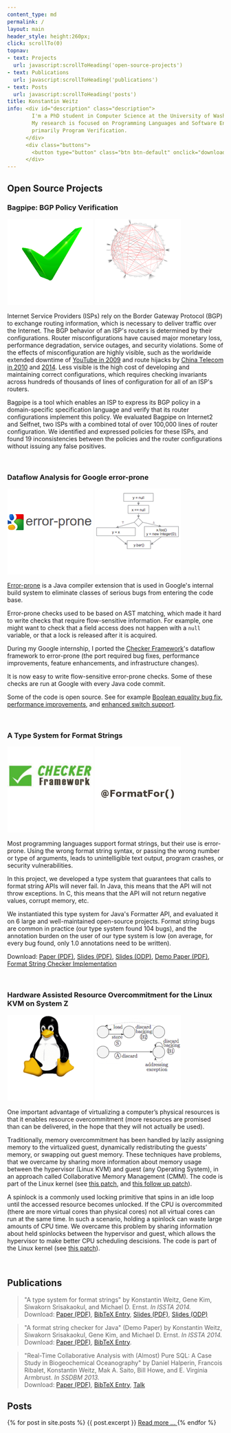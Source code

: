 ```yaml
---
content_type: md
permalink: /
layout: main
header_style: height:260px;
click: scrollTo(0)
topnav:
- text: Projects
  url: javascript:scrollToHeading('open-source-projects')
- text: Publications
  url: javascript:scrollToHeading('publications')
- text: Posts
  url: javascript:scrollToHeading('posts')
title: Konstantin Weitz
info: <div id="description" class="description">
        I'm a PhD student in Computer Science at the University of Washington.
        My research is focused on Programming Languages and Software Engineering, 
        primarily Program Verification.
      </div>
      <div class="buttons">
        <button type="button" class="btn btn-default" onclick="download('assets/resume.pdf')">Download Resume</button>
      </div>
---
```


Open Source Projects
--------------------

### Bagpipe: BGP Policy Verification

<div class="moving-image">
  <img class="fg" src="assets/project-icons/bagpipe-fg.png"></img>
  <img class="bg" src="assets/project-icons/bagpipe-bg.png"></img>
</div>

Internet Service Providers (ISPs) rely on the Border Gateway Protocol (BGP) to exchange routing information, which is necessary to deliver traffic over the Internet. The BGP behavior of an ISP's routers is determined by their configurations. Router misconfigurations have caused major monetary loss, performance degradation, service outages, and security violations. Some of the effects of misconfiguration are highly visible, such as the worldwide extended downtime of [YouTube in 2009][BGP-YT] and route hijacks by [China Telecom in 2010][BGP-CT10] and [2014][BGP-CT14]. Less visible is the high cost of developing and maintaining correct configurations, which requires checking invariants across hundreds of thousands of lines of configuration for all of an ISP's routers. 

Bagpipe is a tool which enables an ISP to express its BGP policy in a domain-specific specification language and verify that its router configurations implement this policy. We evaluated Bagpipe on Internet2 and Selfnet, two ISPs with a combined total of over 100,000 lines of router configuration. We identified and expressed policies for these ISPs, and found 19 inconsistencies between the policies and the router configurations without issuing any false positives.

[BGP-YT]: http://research.dyn.com/2008/02/pakistan-hijacks-youtube-1/ 
[BGP-CT10]: http://research.dyn.com/2010/11/chinas-18-minute-mystery/
[BGP-CT14]: http://research.dyn.com/2014/11/chinese-routing-errors-redirect-russian-traffic/

<br/>

### Dataflow Analysis for Google error-prone

<div class="moving-image">
  <img class="fg" src="assets/project-icons/ep-fg.png"></img>
  <img class="bg" src="assets/project-icons/ep-bg.png"></img>
</div>

[Error­-prone][EP-LINK] is a Java compiler extension that is used in Google's
internal build system to eliminate classes of serious bugs from entering the
code base.

Error-prone checks used to be based on AST matching, which made it hard to write
checks that require flow-sensitive information.
For example, one might want to check that 
  a field access does not happen with a `null` variable, 
  or that a lock is released after it is acquired.

During my Google internship, I ported the [Checker Framework][CF-LINK]'s
dataflow framework to error-prone (the port required 
  bug fixes, 
  performance improvements,
  feature enhancements, and 
  infrastructure changes).

It is now easy to write flow-sensitive error-prone checks. Some of these checks
are run at Google with every Java code commit.

Some of the code is open source. See for example 
  [Boolean equality bug fix][EP-BOOL], 
  [performance improvements][EP-PERF], and 
  [enhanced switch support][EP-CASE].

<br/>

### A Type System for Format Strings

<div class="moving-image">
  <img class="fg" src="assets/project-icons/cf-fg.png"></img>
  <img class="bg" src="assets/project-icons/cf-bg.png"></img>
</div>

Most programming languages support format strings, but their use is error-prone.
Using the wrong format string syntax, or passing the wrong number or type of
arguments, leads to unintelligible text output, program crashes, or security
vulnerabilities.

In this project, we developed a type system that guarantees that calls to format
string APIs will never fail. In Java, this means that the API will not throw
exceptions. In C, this means that the API will not return negative values,
corrupt memory, etc.

We instantiated this type system for Java's Formatter API, and evaluated it on 6
large and well-maintained open-source projects. Format string bugs are common in
practice (our type system found 104 bugs), and the annotation burden on the user
of our type system is low (on average, for every bug found, only 1.0 annotations
need to be written).

Download: [Paper (PDF)][TSFS-PAPER-PDF], 
          [Slides (PDF)][TSFS-SLIDES-PDF], 
          [Slides (ODP)][TSFS-SLIDES-ODP], 
          [Demo Paper (PDF)][TSFS-DEMO-PDF], 
          [Format String Checker Implementation][TSFS-IMPL]

<br/>

### Hardware Assisted Resource Overcommitment for the Linux KVM on System Z

<div class="moving-image">
  <img class="fg" src="assets/project-icons/kvm-fg.png"></img>
  <img class="bg" src="assets/project-icons/kvm-bg.png"></img>
</div>

One important advantage of virtualizing a computer’s physical resources is that
it enables resource overcommitment (more resources are promised than can
be delivered, in the hope that they will not actually be used).

Traditionally, memory overcommitment has been handled by 
  lazily assigning memory to the virtualized guest, 
  dynamically redistributing the guests’ memory, or 
  swapping out guest memory.
These techniques have problems, that we overcame by sharing more information 
about memory usage between the hypervisor (Linux KVM) and guest 
(any Operating System), in an approach called Collaborative Memory Management 
(CMM). 
The code is part of the Linux kernel (see
  [this patch][KVM-CMM], and
  [this follow up patch][KVM-PTE]).

A spinlock is a commonly used locking primitive that spins in an idle loop until
the accessed resource becomes unlocked.
If the CPU is overcommited (there are more virtual cores than physical cores)
not all virtual cores can run at the same time.
In such a scenario, holding a spinlock can waste large amounts of CPU time.
We overcame this problem by sharing information about held spinlocks between
the hypervisor and guest, which allows the hypervisor to make better CPU 
scheduling descisions.
The code is part of the Linux kernel (see [this patch][KVM-DIAG9C]).

<br/>

Publications
------------

> "A type system for format strings" 
  by Konstantin Weitz, Gene Kim, Siwakorn Srisakaokul, and Michael D. Ernst.
  *In ISSTA 2014.* <br/>
> Download: [Paper (PDF)][TSFS-PAPER-PDF], 
            [BibTeX Entry][TSFS-BIB],
            [Slides (PDF)][TSFS-SLIDES-PDF], 
            [Slides (ODP)][TSFS-SLIDES-ODP]
 
> "A format string checker for Java" (Demo Paper)
  by Konstantin Weitz, Siwakorn Srisakaokul, Gene Kim, and Michael D. Ernst.
  *In ISSTA 2014.* <br/>
> Download: [Paper (PDF)][TSFS-DEMO-PDF], 
            [BibTeX Entry][TSFS-DEMO-BIB].
 
> "Real-Time Collaborative Analysis with (Almost) Pure SQL: A Case Study in Biogeochemical Oceanography"
  by Daniel Halperin, Francois Ribalet, Konstantin Weitz, Mak A. Saito, Bill Howe, and E. Virginia Armbrust.
  *In SSDBM 2013.* <br/>
> Download: [Paper (PDF)][OCEAN-PAPER-PDF], 
            [BibTeX Entry][OCEAN-BIB],
            [Talk][OCEAN-TALK]

Posts
-----

<div class="posts">
{% for post in site.posts %}
  {{ post.excerpt }}
  <a href="{{ post.url }}"> Read more ... </a>
{% endfor %}
</div>

[TSFS-PAPER-PDF]: http://homes.cs.washington.edu/~mernst/pubs/format-string-issta2014.pdf
[TSFS-SLIDES-PDF]: http://homes.cs.washington.edu/~mernst/pubs/format-string-issta2014-slides.pdf
[TSFS-SLIDES-ODP]: http://homes.cs.washington.edu/~mernst/pubs/format-string-issta2014-slides.odp
[TSFS-DEMO-PDF]: http://homes.cs.washington.edu/~mernst/pubs/format-string-issta2014-demo.pdf
[TSFS-IMPL]: http://types.cs.washington.edu/checker-framework/current/checkers-manual.html#formatter-checker
[TSFS-BIB]: assets/bibtex/tsfs.bib
[TSFS-DEMO-BIB]: assets/bibtex/tsfs-demo.bib

[OCEAN-PAPER-PDF]: http://homes.cs.washington.edu/~dhalperi/pubs/halperin_2013_ssdbm_geomics_case_study.pdf
[OCEAN-TALK]: http://research.microsoft.com/apps/video/default.aspx?id=200713
[OCEAN-BIB]: assets/bibtex/ocean.bib

[EP-LINK]: https://code.google.com/p/error-prone/
[EP-CASE]: https://code.google.com/p/checker-framework/source/detail?r=4b4210dad872d2a30962d6cb653855bdeae7a922
[EP-PERF]: https://code.google.com/p/checker-framework/source/detail?r=c9ae615fb204115e7afdaa5d218cc59c259253e3
[EP-BOOL]: https://code.google.com/p/checker-framework/source/detail?r=1af23b73f34b931977307d51c66d584a188ff426

[CF-LINK]: http://checkerframework.org

[KVM-DIAG9C]: https://github.com/torvalds/linux/commit/41628d334361670d825fb03c04568f5ef9f084dc
[KVM-CMM]: https://github.com/torvalds/linux/commit/b31288fa83b2bcc8834e1e208e9526b8bd5ce361
[KVM-PTE]: https://github.com/torvalds/linux/commit/45961722f8e30ceab9d135b1ddc0947d53aef7c3
